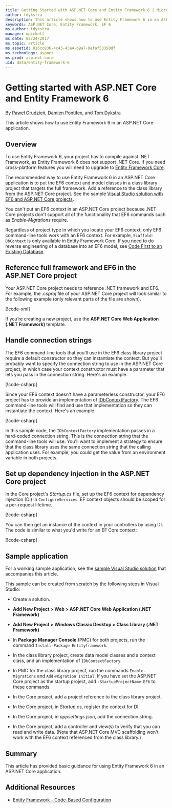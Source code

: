 ```yaml
---
title: Getting Started with ASP.NET Core and Entity Framework 6 | Microsoft Docs
author: tdykstra
description: This article shows how to use Entity Framework 6 in an ASP.NET Core application.
keywords: ASP.NET Core, Entity Framework, EF 6
ms.author: tdykstra
manager: wpickett
ms.date: 02/24/2017
ms.topic: article
ms.assetid: 016cc836-4c43-45a4-b9a7-9efaf53350df
ms.technology: aspnet
ms.prod: asp.net-core
uid: data/entity-framework-6
---
```

# Getting started with ASP.NET Core and Entity Framework 6

By [Paweł Grudzień](https://github.com/pgrudzien12), [Damien Pontifex](https://github.com/DamienPontifex), and [Tom Dykstra](https://github.com/tdykstra)

This article shows how to use Entity Framework 6 in an ASP.NET Core application.

## Overview

To use Entity Framework 6, your project has to compile against .NET Framework, as Entity Framework 6 does not support .NET Core. If you need cross-platform features you will need to upgrade to [Entity Framework Core](https://docs.efproject.net).

The recommended way to use Entity Framework 6 in an ASP.NET Core application is to put the EF6 context and model classes in a class library project that targets the full framework. Add a reference to the class library from the ASP.NET Core project. See the sample [Visual Studio solution with EF6 and ASP.NET Core projects](https://github.com/aspnet/Docs/tree/master/aspnetcore/data/entity-framework-6/sample/).

You can't put an EF6 context in an ASP.NET Core project because .NET Core projects don't support all of the functionality that EF6 commands such as *Enable-Migrations* require.

Regardless of project type in which you locate your EF6 context, only EF6 command-line tools work with an EF6 context. For example, `Scaffold-DbContext` is only available in Entity Framework Core. If you need to do reverse engineering of a database into an EF6 model, see [Code First to an Existing Database](https://msdn.microsoft.com/en-us/jj200620).

## Reference full framework and EF6 in the ASP.NET Core project

Your ASP.NET Core project needs to reference .NET framework and EF6. For example, the *.csproj* file of your ASP.NET Core project will look similar to the following example (only relevant parts of the file are shown).

[!code-xml[](entity-framework-6/sample/MVCCore/MVCCore.csproj?range=3-9&highlight=2)]

If you’re creating a new project, use the **ASP.NET Core Web Application (.NET Framework)** template.

## Handle connection strings

The EF6 command-line tools that you'll use in the EF6 class library project require a default constructor so they can instantiate the context. But you'll probably want to specify the connection string to use in the ASP.NET Core project, in which case your context constructor must have a parameter that lets you pass in the connection string. Here's an example.

[!code-csharp[](entity-framework-6/sample/EF6/SchoolContext.cs?name=snippet_Constructor)]

Since your EF6 context doesn't have a parameterless constructor, your EF6 project has to provide an implementation of [IDbContextFactory](https://msdn.microsoft.com/library/hh506876). The EF6 command-line tools will find and use that implementation so they can instantiate the context. Here's an example.

[!code-csharp[](entity-framework-6/sample/EF6/SchoolContextFactory.cs?name=snippet_IDbContextFactory)]

In this sample code, the `IDbContextFactory` implementation passes in a hard-coded connection string. This is the connection string that the command-line tools will use. You'll want to implement a strategy to ensure that the class library uses the same connection string that the calling application uses. For example, you could get the value from an environment variable in both projects.

## Set up dependency injection in the ASP.NET Core project

In the Core project's *Startup.cs* file, set up the EF6 context for dependency injection (DI) in `ConfigureServices`. EF context objects should be scoped for a per-request lifetime.

[!code-csharp[](entity-framework-6/sample/MVCCore/Startup.cs?name=snippet_ConfigureServices&highlight=5)]

You can then get an instance of the context in your controllers by using DI. The code is similar to what you'd write for an EF Core context:

[!code-csharp[](entity-framework-6/sample/MVCCore/Controllers/StudentsController.cs?name=snippet_ContextInController)]

## Sample application

For a working sample application, see the [sample Visual Studio solution](https://github.com/aspnet/Docs/tree/master/aspnetcore/data/entity-framework-6/sample/) that accompanies this article.

This sample can be created from scratch by the following steps in Visual Studio:

* Create a solution.

* **Add New Project > Web > ASP.NET Core Web Application (.NET Framework)**

* **Add New Project > Windows Classic Desktop > Class Library (.NET Framework)**

* In **Package Manager Console** (PMC) for both projects, run the command `Install-Package Entityframework`.

* In the class library project, create data model classes and a context class, and an implementation of `IDbContextFactory`.

* In PMC for the class library project, run the commands `Enable-Migrations` and `Add-Migration Initial`. If you have set the ASP.NET Core project as the startup project, add `-StartupProjectName EF6` to these commands.

* In the Core project, add a project reference to the class library project.

* In the Core project, in *Startup.cs*, register the context for DI.

* In the Core project, in *appsettings.json*, add the connection string.

* In the Core project, add a controller and view(s) to verify that you can read and write data. (Note that ASP.NET Core MVC scaffolding won't work with the EF6 context referenced from the class library.)

## Summary

This article has provided basic guidance for using Entity Framework 6 in an ASP.NET Core application.

## Additional Resources

* [Entity Framework - Code-Based Configuration](https://msdn.microsoft.com/en-us/data/jj680699.aspx)

